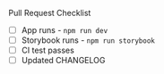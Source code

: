 Pull Request Checklist

- [ ] App runs - `npm run dev`
- [ ] Storybook runs - `npm run storybook`
- [ ] CI test passes
- [ ] Updated CHANGELOG
